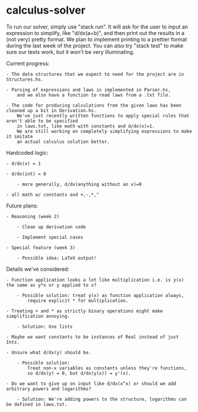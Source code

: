 # calculus-solver

To run our solver, simply use "stack run". It will ask for the user to input an expression to simplify,
    like "d/dx(a+b)", and then print out the results in a (not very) pretty format.
    We plan to implement printing to a prettier format during the last week of the project.
    You can also try "stack test" to make sure our tests work, but it won't be very illuminating.



Current progress:

    - The data structures that we expect to need for the project are in Structures.hs.

    - Parsing of expressions and laws is implemented in Parser.hs, 
        and we also have a function to read laws from a .txt file.

    - The code for producing calculations from the given laws has been cleaned up a bit in Derivation.hs.
        We've just recently written functions to apply special rules that aren't able to be specified
        in laws.txt, like math with constants and d/dx(x)=1.
        We are still working on completely simplifying expressions to make it imitate 
        an actual calculus solution better.



Hardcoded logic:

    - d/dx(x) = 1

    - d/dx(int) = 0

        - more generally, d/dx(anything without an x)=0

    - all math w/ constants and +,-,*,^



Future plans:

    - Reasoning (week 2)

        - Clean up derivation code

        - Implement special cases

    - Special feature (week 3)

        - Possible idea: LaTeX output!



Details we've considered:

    - Function application looks a lot like multiplication i.e. is y(x) the same as y*x or y applied to x?

        - Possible solution: treat y(x) as function application always, 
            require explicit * for multiplication.

    - Treating + and * as strictly binary operations might make simplification annoying.

        - Solution: Use lists

    - Maybe we want constants to be instances of Real instead of just Ints.

    - Unsure what d/dx(y) should be.

        - Possible solution: 
            Treat non-x variables as constants unless they're functions, 
            so d/dx(y) = 0, but d/dx(y(x)) = y'(x).

    - Do we want to give up on input like d/dx(x^x) or should we add arbitrary powers and logarithms?

        - Solution: We're adding powers to the structure, logarithms can be defined in laws.txt.
